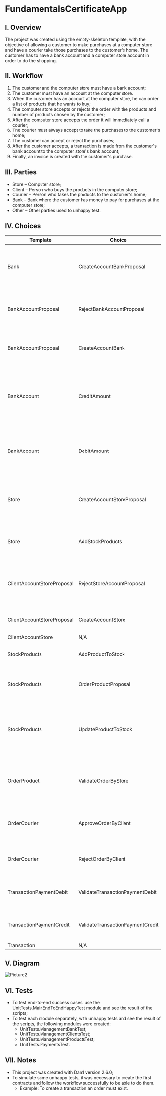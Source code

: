 # FundamentalsCertificateApp


## **I. Overview**

The project was created using the empty-skeleton template, with the objective of allowing a customer to make purchases at a computer store and have a courier take those purchases to the customer's home. The customer has to have a bank account and a computer store account in order to do the shopping.

## **II. Workflow**
1.	The customer and the computer store must have a bank account;
2.	The customer must have an account at the computer store.
3.	When the customer has an account at the computer store, he can order a list of products that he wants to buy;
4.	The computer store accepts or rejects the order with the products and number of products chosen by the customer;
5.	After the computer store accepts the order it will immediately call a courier;
6.	The courier must always accept to take the purchases to the customer's home;
7.	The customer can accept or reject the purchases;
8.	After the customer accepts, a transaction is made from the customer's bank account to the computer store's bank account;
9.	Finally, an invoice is created with the customer's purchase.

## **III. Parties**

- Store – Computer store;
- Client – Person who buys the products in the computer store;
- Courier – Person who takes the products to the customer's home;
- Bank – Bank where the customer has money to pay for purchases at the computer store;
- Other – Other parties used to unhappy test.

## **IV. Choices**

| Template | Choice | Description |
| -------------------------- | -------------------------------- | ---------------- |
| Bank | CreateAccountBankProposal | This choice is the client's propose to the bank for creating an account |
| BankAccountProposal | RejectBankAccountProposal | This choice is for the bank to reject the account creation |
| BankAccountProposal | CreateAccountBank | This choice is for the bank to approve and create an account |
| BankAccount | CreditAmount | This choice is for the bank to accept the credit amount into the customer's account |
| BankAccount | DebitAmount | This choice is for the bank to accept the debit into the customer's account |
| Store | CreateAccountStoreProposal | This choice creates a new proposal to create an account in the store |
| Store | AddStockProducts | This choice is to add new products into the stock |
| ClientAccountStoreProposal | RejectStoreAccountProposal | This choice allows the rejection of the proposal to create an account |
| ClientAccountStoreProposal | CreateAccountStore | This choice is to create an account store |
| ClientAccountStore | N/A | N/A |
| StockProducts | AddProductToStock | This choice adds products to stock |
| StockProducts | OrderProductProposal | This choice create a proposal to order products |
| StockProducts | UpdateProductToStock | This choice update the product stock or not if the number of produtos is equals 0 or less |
| OrderProduct | ValidateOrderByStore | This choice validates the order by the store and accept or reject the order |
| OrderCourier | ApproveOrderByClient | This choice approves the purchase by the customer |
| OrderCourier | RejectOrderByClient | This choice rejects the order by the customer |
| TransactionPaymentDebit | ValidateTransactionPaymentDebit | This choice validates the debit amount transaction |
| TransactionPaymentCredit | ValidateTransactionPaymentCredit | This choice credits the amount to a new account |
| Transaction | N/A | N/A |


## **V. Diagram**

 ![Picture2](https://github.com/tiagsantos/texting/assets/133690802/6a0fab15-269c-41a8-bb61-0958a0e93730)


## **VI. Tests**

- To test end-to-end success cases, use the UnitTests.MainEndToEndHappyTest module and see the result of the scripts;
- To test each module separately, with unhappy tests and see the result of the scripts, the following modules were created: 
   - UnitTests.ManagementBankTest; 
   - UnitTests.ManagementClientsTest; 
   - UnitTests.ManagementProductsTest; 
   - UnitTests.PaymentsTest. 

## **VII. Notes**

 - This project was created with Daml version 2.6.0;
 - To simulate some unhappy tests, it was necessary to create the first contracts and follow the workflow successfully to be able to do them.
   - Example: To create a transaction an order must exist.
